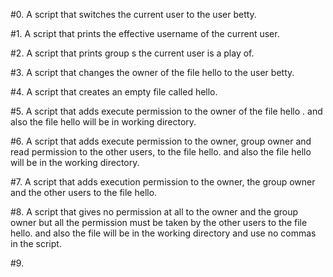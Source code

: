 #0. A script that switches the current user to the user betty.

#1. A script that prints the effective username of the current user.

#2. A script that prints group s the current user is a play of.

#3. A script that changes the owner of the file hello to the user betty.

#4. A script that creates an empty file called hello.

#5. A script that adds execute permission to the owner of the file hello . and also the file hello will be in working  directory.

#6. A script that adds execute permission to the owner, group owner and read permission to the other users, to the file hello. and also the file hello will be in the working directory.

#7. A script that  adds execution permission to the owner, the group owner and the other users to the file hello.

#8. A script that gives no permission at all to the owner and the group owner but all the permission must be taken   by the other users to the file hello. and also the file will be in the working directory and use no commas in the script.

#9.        
